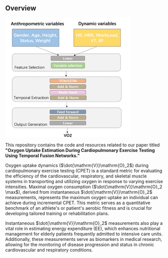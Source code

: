 ## Overview

<img src="overview.jpg" alt="Overview" width="400"/>

This repository contains the code and resources related to our paper titled **"Oxygen Uptake Estimation During Cardiopulmonary Exercise Testing Using Temporal Fusion Networks."** 

Oxygen uptake dynamics ($\dot{\mathrm{V}}\mathrm{O}_2$) during cardiopulmonary exercise testing (CPET) is a standard metric for evaluating the efficiency of the cardiovascular, respiratory, and skeletal muscle systems in transporting and utilizing oxygen in response to varying exercise intensities. Maximal oxygen consumption ($\dot{\mathrm{V}}\mathrm{O}_2 \max$), derived from instantaneous $\dot{\mathrm{V}}\mathrm{O}_2$ measurements, represents the maximum oxygen uptake an individual can achieve during incremental CPET. This metric serves as a quantitative benchmark of an athlete's or patient's aerobic fitness and is crucial for developing tailored training or rehabilitation plans.

Instantaneous $\dot{\mathrm{V}}\mathrm{O}_2$ measurements also play a vital role in estimating energy expenditure (EE), which enhances nutritional management for elderly patients frequently admitted to intensive care units. Additionally, these measurements serve as biomarkers in medical research, allowing for the monitoring of disease progression and status in chronic cardiovascular and respiratory conditions.
